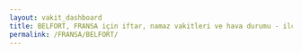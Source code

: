 ```yaml
---
layout: vakit_dashboard
title: BELFORT, FRANSA için iftar, namaz vakitleri ve hava durumu - ilçe/eyalet seç
permalink: /FRANSA/BELFORT/
---
```


<script type="text/javascript">
  var GLOBAL_COUNTRY = 'FRANSA';
  var GLOBAL_CITY = 'BELFORT';
  var GLOBAL_STATE = '';
  var lat = 72;
  var lon = 21;
</script>

